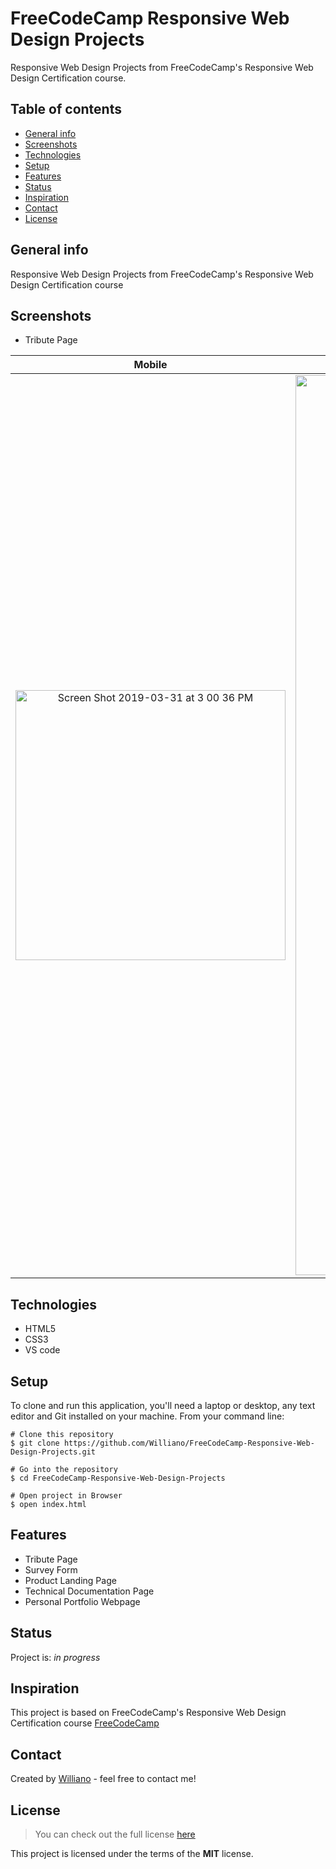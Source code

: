 # FreeCodeCamp Responsive Web Design Projects
Responsive Web Design Projects from FreeCodeCamp's Responsive Web Design Certification course.

## Table of contents
* [General info](#general-info)
* [Screenshots](#screenshots)
* [Technologies](#technologies)
* [Setup](#setup)
* [Features](#features)
* [Status](#status)
* [Inspiration](#inspiration)
* [Contact](#contact)
* [License](#license)

## General info
Responsive Web Design Projects from FreeCodeCamp's Responsive Web Design Certification course

## Screenshots
* Tribute Page

Mobile             |  Desktop
:-------------------------:|:-------------------------:
<img width="432" alt="Screen Shot 2019-03-31 at 3 00 36 PM" src="https://user-images.githubusercontent.com/19711677/55290688-ca58f100-53c5-11e9-8170-ee8974cceee0.png"> | <img width="1440" alt="Screen Shot 2019-03-31 at 2 59 59 PM" src="https://user-images.githubusercontent.com/19711677/55290685-c7f69700-53c5-11e9-893f-0e5550b882a6.png">

## Technologies
* HTML5
* CSS3 
* VS code 

## Setup
To clone and run this application, you'll need a laptop or desktop, any text editor and Git installed on your machine. From your command line:

```
# Clone this repository
$ git clone https://github.com/Williano/FreeCodeCamp-Responsive-Web-Design-Projects.git

# Go into the repository
$ cd FreeCodeCamp-Responsive-Web-Design-Projects

# Open project in Browser
$ open index.html
```

## Features

* Tribute Page
* Survey Form
* Product Landing Page
* Technical Documentation Page
* Personal Portfolio Webpage

## Status
Project is: _in progress_

## Inspiration
This project is based on FreeCodeCamp's Responsive Web Design Certification course  [FreeCodeCamp](https://learn.freecodecamp.org/)

## Contact
Created by [Williano](https://williano.github.io/) - feel free to contact me!

## License
>You can check out the full license [here](https://github.com/Williano/FreeCodeCamp-Responsive-Web-Design-Projects/blob/master/LICENSE)

This project is licensed under the terms of the **MIT** license.
